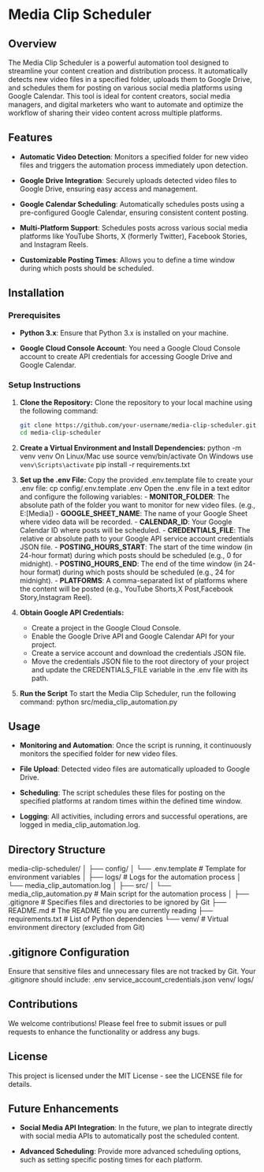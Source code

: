 # Media Clip Scheduler

## Overview

The Media Clip Scheduler is a powerful automation tool designed to streamline your content creation and distribution process. It automatically detects new video files in a specified folder, uploads them to Google Drive, and schedules them for posting on various social media platforms using Google Calendar. This tool is ideal for content creators, social media managers, and digital marketers who want to automate and optimize the workflow of sharing their video content across multiple platforms.

## Features

- **Automatic Video Detection**: Monitors a specified folder for new video files and triggers the automation process immediately upon detection.

- **Google Drive Integration**: Securely uploads detected video files to Google Drive, ensuring easy access and management.

- **Google Calendar Scheduling**: Automatically schedules posts using a pre-configured Google Calendar, ensuring consistent content posting.

- **Multi-Platform Support**: Schedules posts across various social media platforms like YouTube Shorts, X (formerly Twitter), Facebook Stories, and Instagram Reels.

- **Customizable Posting Times**: Allows you to define a time window during which posts should be scheduled.

## Installation

### Prerequisites

- **Python 3.x**: Ensure that Python 3.x is installed on your machine.

- **Google Cloud Console Account**: You need a Google Cloud Console account to create API credentials for accessing Google Drive and Google Calendar.

### Setup Instructions

1. **Clone the Repository:**
   Clone the repository to your local machine using the following command:
   ```bash
   git clone https://github.com/your-username/media-clip-scheduler.git
   cd media-clip-scheduler

2. **Create a Virtual Environment and Install Dependencies:** 
    python -m venv venv
    On Linux/Mac use source venv/bin/activate
    On Windows use `venv\Scripts\activate`
    pip install -r requirements.txt

3. **Set up the .env File:**
    Copy the provided .env.template file to create your .env file:
        cp config/.env.template .env
    Open the .env file in a text editor and configure the following variables:
        - **MONITOR_FOLDER**: 
            The absolute path of the folder you want to monitor for new video files. 
            (e.g., E:\[Media])
        - **GOOGLE_SHEET_NAME**: 
            The name of your Google Sheet where video data will be recorded.
        - **CALENDAR_ID**: 
            Your Google Calendar ID where posts will be scheduled.
        - **CREDENTIALS_FILE**: 
            The relative or absolute path to your Google API service account credentials JSON file.
        - **POSTING_HOURS_START**: 
            The start of the time window (in 24-hour format) during which posts should be scheduled 
            (e.g., 0 for midnight).
        - **POSTING_HOURS_END**: 
            The end of the time window (in 24-hour format) during which posts should be scheduled (e.g., 24 for midnight).
        - **PLATFORMS**: 
            A comma-separated list of platforms where the content will be posted (e.g., YouTube Shorts,X Post,Facebook Story,Instagram Reel).

4. **Obtain Google API Credentials:**
    - Create a project in the Google Cloud Console.
    - Enable the Google Drive API and Google Calendar API for your project.
    - Create a service account and download the credentials JSON file.
    - Move the credentials JSON file to the root directory of your project and update the CREDENTIALS_FILE variable in the .env file with its path.

5. **Run the Script**
    To start the Media Clip Scheduler, run the following command:
        python src/media_clip_automation.py

## Usage

- **Monitoring and Automation**: Once the script is running, it continuously monitors the specified folder for new video files.

- **File Upload**: Detected video files are automatically uploaded to Google Drive.

- **Scheduling**: The script schedules these files for posting on the specified platforms at random times within the defined time window.

- **Logging**: All activities, including errors and successful operations, are logged in media_clip_automation.log.

## Directory Structure

media-clip-scheduler/
│
├── config/
│   └── .env.template      # Template for environment variables
│
├── logs/                  # Logs for the automation process
│   └── media_clip_automation.log
│
├── src/
│   └── media_clip_automation.py  # Main script for the automation process
│
├── .gitignore             # Specifies files and directories to be ignored by Git
├── README.md              # The README file you are currently reading
├── requirements.txt       # List of Python dependencies
└── venv/                  # Virtual environment directory (excluded from Git)

## .gitignore Configuration

Ensure that sensitive files and unnecessary files are not tracked by Git. Your .gitignore should include:
    .env
    service_account_credentials.json
    venv/
    logs/

## Contributions

We welcome contributions! Please feel free to submit issues or pull requests to enhance the functionality or address any bugs.

## License

This project is licensed under the MIT License - see the LICENSE file for details.

## Future Enhancements

- **Social Media API Integration**: In the future, we plan to integrate directly with social media APIs to automatically post the scheduled content.

- **Advanced Scheduling**: Provide more advanced scheduling options, such as setting specific posting times for each platform.